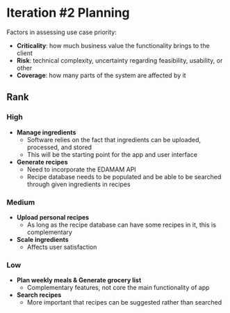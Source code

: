 # Iteration #2 Planning
Factors in assessing use case priority:
* **Criticality**: how much business value the functionality brings to the client
* **Risk**: technical complexity, uncertainty regarding feasibility, usability, or other
* **Coverage**: how many parts of the system are affected by it

## Rank
### High
* **Manage ingredients**
  * Software relies on the fact that ingredients can be uploaded, processed, and stored
  * This will be the starting point for the app and user interface
* **Generate recipes**
  * Need to incorporate the EDAMAM API
  * Recipe database needs to be populated and be able to be searched through given ingredients in recipes
### Medium
* **Upload personal recipes**
  * As long as the recipe database can have some recipes in it, this is complementary
* **Scale ingredients**
  * Affects user satisfaction
### Low
* **Plan weekly meals & Generate grocery list**
    * Complementary features, not core the main functionality of app
* **Search recipes**
  * More important that recipes can be suggested rather than searched 